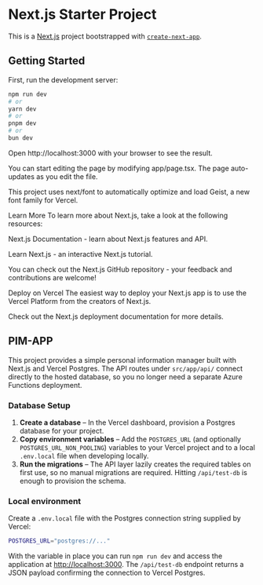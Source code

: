 <!-- HEAD
This is a [Next.js](https://nextjs.org) project bootstrapped with [`create-next-app`](https://nextjs.org/docs/app/api-reference/cli/create-next-app).

## Getting Started

First, run the development server:

```bash
npm run dev
# or
yarn dev
# or
pnpm dev
# or
bun dev
```

Open [http://localhost:3000](http://localhost:3000) with your browser to see the result.

You can start editing the page by modifying `app/page.tsx`. The page auto-updates as you edit the file.

This project uses [`next/font`](https://nextjs.org/docs/app/building-your-application/optimizing/fonts) to automatically optimize and load [Geist](https://vercel.com/font), a new font family for Vercel.

## Learn More

To learn more about Next.js, take a look at the following resources:

- [Next.js Documentation](https://nextjs.org/docs) - learn about Next.js features and API.
- [Learn Next.js](https://nextjs.org/learn) - an interactive Next.js tutorial.

You can check out [the Next.js GitHub repository](https://github.com/vercel/next.js) - your feedback and contributions are welcome!

## Deploy on Vercel

The easiest way to deploy your Next.js app is to use the [Vercel Platform](https://vercel.com/new?utm_medium=default-template&filter=next.js&utm_source=create-next-app&utm_campaign=create-next-app-readme) from the creators of Next.js.

# Check out our [Next.js deployment documentation](https://nextjs.org/docs/app/building-your-application/deploying) for more details.

# PIM-APP

e61cb67e5237cc1a1da6044d931b563ee7b99adf -->

# Next.js Starter Project

This is a [Next.js](https://nextjs.org) project bootstrapped with [`create-next-app`](https://nextjs.org/docs/app/api-reference/cli/create-next-app).

## Getting Started

First, run the development server:

```bash
npm run dev
# or
yarn dev
# or
pnpm dev
# or
bun dev
```

Open http://localhost:3000 with your browser to see the result.

You can start editing the page by modifying app/page.tsx. The page auto-updates as you edit the file.

This project uses next/font to automatically optimize and load Geist, a new font family for Vercel.

Learn More
To learn more about Next.js, take a look at the following resources:

Next.js Documentation - learn about Next.js features and API.

Learn Next.js - an interactive Next.js tutorial.

You can check out the Next.js GitHub repository - your feedback and contributions are welcome!

Deploy on Vercel
The easiest way to deploy your Next.js app is to use the Vercel Platform from the creators of Next.js.

Check out the Next.js deployment documentation for more details.

## PIM-APP

This project provides a simple personal information manager built with Next.js and Vercel Postgres. The API routes under `src/app/api/` connect directly to the hosted database, so you no longer need a separate Azure Functions deployment.

### Database Setup

1. **Create a database** – In the Vercel dashboard, provision a Postgres database for your project.
2. **Copy environment variables** – Add the `POSTGRES_URL` (and optionally `POSTGRES_URL_NON_POOLING`) variables to your Vercel project and to a local `.env.local` file when developing locally.
3. **Run the migrations** – The API layer lazily creates the required tables on first use, so no manual migrations are required. Hitting `/api/test-db` is enough to provision the schema.

### Local environment

Create a `.env.local` file with the Postgres connection string supplied by Vercel:

```bash
POSTGRES_URL="postgres://..."
```

With the variable in place you can run `npm run dev` and access the application at [http://localhost:3000](http://localhost:3000). The `/api/test-db` endpoint returns a JSON payload confirming the connection to Vercel Postgres.
